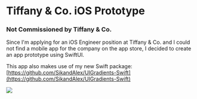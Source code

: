 # Tiffany & Co. iOS Prototype 
### Not Commissioned by Tiffany & Co.

Since I'm applying for an iOS Engineer position at Tiffany & Co. and I could not find a mobile app for the company on the app store, I decided to create an app prototype using SwiftUI.

This app also makes use of my new Swift package: [https://github.com/SikandAlex/UIGradients-Swift](https://github.com/SikandAlex/UIGradients-Swift)

![](https://lh3.googleusercontent.com/K1DF6NtsWKOfXfapQoysqkY098qd5yRf1-ORZ-ZgzbRhdg1eqnbCzUsRP_1RlqLvy8mNcQGVwnlpfjfxgw3i58PfJJ3xwGZrBlhnZf0kUbSpkOX1bhLqNhgTxvRPlOJuzBA3IaJXpsk=w1200)
